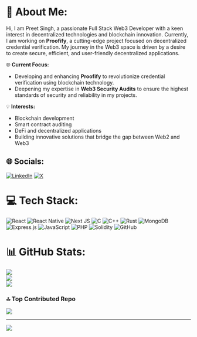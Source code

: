 # 💫 About Me:

Hi, I am Preet Singh, a passionate Full Stack Web3 Developer with a keen interest in decentralized technologies and blockchain innovation. Currently, I am working on **Proofify**, a cutting-edge project focused on decentralized credential verification. My journey in the Web3 space is driven by a desire to create secure, efficient, and user-friendly decentralized applications.

🌐 **Current Focus:**
- Developing and enhancing **Proofify** to revolutionize credential verification using blockchain technology.
- Deepening my expertise in **Web3 Security Audits** to ensure the highest standards of security and reliability in my projects.

💡 **Interests:**
- Blockchain development
- Smart contract auditing
- DeFi and decentralized applications
- Building innovative solutions that bridge the gap between Web2 and Web3


## 🌐 Socials:
[![LinkedIn](https://img.shields.io/badge/LinkedIn-%230077B5.svg?logo=linkedin&logoColor=white)](https://linkedin.com/in/https://www.linkedin.com/in/preet-singh-a65967302/) [![X](https://img.shields.io/badge/X-black.svg?logo=X&logoColor=white)](https://x.com/https://x.com/Preet132319) 

# 💻 Tech Stack:
![React](https://img.shields.io/badge/react-%2320232a.svg?style=for-the-badge&logo=react&logoColor=%2361DAFB) ![React Native](https://img.shields.io/badge/react_native-%2320232a.svg?style=for-the-badge&logo=react&logoColor=%2361DAFB) ![Next JS](https://img.shields.io/badge/Next-black?style=for-the-badge&logo=next.js&logoColor=white) ![C](https://img.shields.io/badge/c-%2300599C.svg?style=for-the-badge&logo=c&logoColor=white) ![C++](https://img.shields.io/badge/c++-%2300599C.svg?style=for-the-badge&logo=c%2B%2B&logoColor=white) ![Rust](https://img.shields.io/badge/rust-%23000000.svg?style=for-the-badge&logo=rust&logoColor=white) ![MongoDB](https://img.shields.io/badge/MongoDB-%234ea94b.svg?style=for-the-badge&logo=mongodb&logoColor=white) ![Express.js](https://img.shields.io/badge/express.js-%23404d59.svg?style=for-the-badge&logo=express&logoColor=%2361DAFB) ![JavaScript](https://img.shields.io/badge/javascript-%23323330.svg?style=for-the-badge&logo=javascript&logoColor=%23F7DF1E) ![PHP](https://img.shields.io/badge/php-%23777BB4.svg?style=for-the-badge&logo=php&logoColor=white) ![Solidity](https://img.shields.io/badge/Solidity-%23363636.svg?style=for-the-badge&logo=solidity&logoColor=white) ![GitHub](https://img.shields.io/badge/github-%23121011.svg?style=for-the-badge&logo=github&logoColor=white)
# 📊 GitHub Stats:
![](https://github-readme-stats.vercel.app/api?username=preetsinghmakkar&theme=gruvbox&hide_border=false&include_all_commits=true&count_private=true)<br/>
![](https://github-readme-streak-stats.herokuapp.com/?user=preetsinghmakkar&theme=gruvbox&hide_border=false)<br/>
![](https://github-readme-stats.vercel.app/api/top-langs/?username=preetsinghmakkar&theme=gruvbox&hide_border=false&include_all_commits=true&count_private=true&layout=compact)

### 🔝 Top Contributed Repo
![](https://github-contributor-stats.vercel.app/api?username=preetsinghmakkar&limit=5&theme=dark&combine_all_yearly_contributions=true)

---
[![](https://visitcount.itsvg.in/api?id=preetsinghmakkar&icon=0&color=0)](https://visitcount.itsvg.in)

<!-- Proudly created with GPRM ( https://gprm.itsvg.in ) -->
